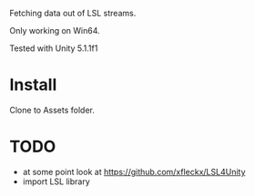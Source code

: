 Fetching data out of LSL streams.

Only working on Win64.

Tested with Unity 5.1.1f1

# Install

Clone to Assets folder.

# TODO

* at some point look at https://github.com/xfleckx/LSL4Unity
* import LSL library